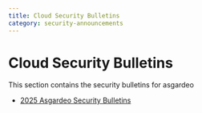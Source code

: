 ```yaml
---
title: Cloud Security Bulletins
category: security-announcements
---
```


# Cloud Security Bulletins

This section contains the security bulletins for asgardeo

* [2025 Asgardeo Security Bulletins]({{#base_path#}}/security-announcements//cloud-security-bulletins/asgardeo/2025/asgardeo-2025-h1.md)